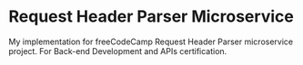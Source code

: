# Request Header Parser Microservice

My implementation for freeCodeCamp Request Header Parser microservice project. For Back-end Development and APIs certification.